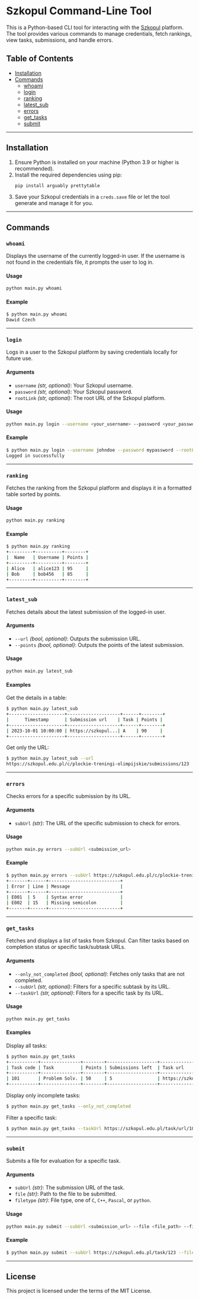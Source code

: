 
# Szkopul Command-Line Tool

This is a Python-based CLI tool for interacting with the [Szkopul](https://szkopul.edu.pl/c/plockie-treningi-olimpijskie/p/) platform. The tool provides various commands to manage credentials, fetch rankings, view tasks, submissions, and handle errors.

## Table of Contents

- [Installation](#installation)
- [Commands](#commands)
  - [whoami](#whoami)
  - [login](#login)
  - [ranking](#ranking)
  - [latest_sub](#latest_sub)
  - [errors](#errors)
  - [get_tasks](#get_tasks)
  - [submit](#submit)

---

## Installation

1. Ensure Python is installed on your machine (Python 3.9 or higher is recommended).
2. Install the required dependencies using pip:
   ```bash
   pip install arguably prettytable
   ```
3. Save your Szkopul credentials in a `creds.save` file or let the tool generate and manage it for you.

---

## Commands

### `whoami`

Displays the username of the currently logged-in user. If the username is not found in the credentials file, it prompts the user to log in.

#### Usage
```bash
python main.py whoami
```

#### Example
```bash
$ python main.py whoami
Dawid Czech
```

---

### `login`

Logs in a user to the Szkopul platform by saving credentials locally for future use.

#### Arguments
- `username` *(str, optional)*: Your Szkopul username.
- `password` *(str, optional)*: Your Szkopul password.
- `rootLink` *(str, optional)*: The root URL of the Szkopul platform.

#### Usage
```bash
python main.py login --username <your_username> --password <your_password> --rootLink https://szkopul.edu.pl/c/plockie-treningi-olimpijskie/p/
```

#### Example
```bash
$ python main.py login --username johndoe --password mypassword --rootLink https://szkopul.edu.pl/c/plockie-treningi-olimpijskie/p/
Logged in successfully
```

---

### `ranking`

Fetches the ranking from the Szkopul platform and displays it in a formatted table sorted by points.

#### Usage
```bash
python main.py ranking
```

#### Example
```bash
$ python main.py ranking
+---------+----------+--------+
|  Name   | Username | Points |
+---------+----------+--------+
| Alice   | alice123 | 95     |
| Bob     | bob456   | 85     |
+---------+----------+--------+
```

---

### `latest_sub`

Fetches details about the latest submission of the logged-in user.

#### Arguments
- `--url` *(bool, optional)*: Outputs the submission URL.
- `--points` *(bool, optional)*: Outputs the points of the latest submission.

#### Usage
```bash
python main.py latest_sub
```

#### Examples
Get the details in a table:
```bash
$ python main.py latest_sub
+---------------------+--------------------+------+--------+
|      Timestamp      | Submission url    | Task | Points |
+---------------------+--------------------+------+--------+
| 2023-10-01 10:00:00 | https://szkopul...| A    | 90     |
+---------------------+--------------------+------+--------+
```

Get only the URL:
```bash
$ python main.py latest_sub --url
https://szkopul.edu.pl/c/plockie-treningi-olimpijskie/submissions/123
```

---

### `errors`

Checks errors for a specific submission by its URL.

#### Arguments
- `subUrl` *(str)*: The URL of the specific submission to check for errors.

#### Usage
```bash
python main.py errors --subUrl <submission_url>
```

#### Example
```bash
$ python main.py errors --subUrl https://szkopul.edu.pl/c/plockie-treningi-olimpijskie/submissions/123
+-------+------+---------------------------+
| Error | Line | Message                   |
+-------+------+---------------------------+
| E001  | 5    | Syntax error              |
| E002  | 15   | Missing semicolon         |
+-------+------+---------------------------+
```

---

### `get_tasks`

Fetches and displays a list of tasks from Szkopul. Can filter tasks based on completion status or specific task/subtask URLs.

#### Arguments
- `--only_not_completed` *(bool, optional)*: Fetches only tasks that are not completed.
- `--subUrl` *(str, optional)*: Filters for a specific subtask by its URL.
- `--taskUrl` *(str, optional)*: Filters for a specific task by its URL.

#### Usage
```bash
python main.py get_tasks
```

#### Examples
Display all tasks:
```bash
$ python main.py get_tasks
+-----------+---------------+--------+-------------------+-------------------+-----------+
| Task code | Task          | Points | Submissions left  | Task url          | Submit    |
+-----------+---------------+--------+-------------------+-------------------+-----------+
| 101       | Problem Solv. | 50     | 5                 | https://szkopul.. | Yes       |
+-----------+---------------+--------+-------------------+-------------------+-----------+
```

Display only incomplete tasks:
```bash
$ python main.py get_tasks --only_not_completed
```

Filter a specific task:
```bash
$ python main.py get_tasks --taskUrl https://szkopul.edu.pl/task/url/101
```

---

### `submit`

Submits a file for evaluation for a specific task.

#### Arguments
- `subUrl` *(str)*: The submission URL of the task.
- `file` *(str)*: Path to the file to be submitted.
- `filetype` *(str)*: File type, one of `C`, `C++`, `Pascal`, or `python`.

#### Usage
```bash
python main.py submit --subUrl <submission_url> --file <file_path> --filetype <file_type>
```

#### Example
```bash
$ python main.py submit --subUrl https://szkopul.edu.pl/task/123 --file solution.py --filetype python
```

---

## License

This project is licensed under the terms of the MIT License.
